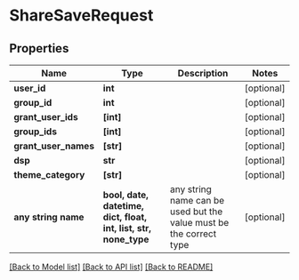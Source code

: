 # ShareSaveRequest


## Properties
Name | Type | Description | Notes
------------ | ------------- | ------------- | -------------
**user_id** | **int** |  | [optional] 
**group_id** | **int** |  | [optional] 
**grant_user_ids** | **[int]** |  | [optional] 
**group_ids** | **[int]** |  | [optional] 
**grant_user_names** | **[str]** |  | [optional] 
**dsp** | **str** |  | [optional] 
**theme_category** | **[str]** |  | [optional] 
**any string name** | **bool, date, datetime, dict, float, int, list, str, none_type** | any string name can be used but the value must be the correct type | [optional]

[[Back to Model list]](../README.md#documentation-for-models) [[Back to API list]](../README.md#documentation-for-api-endpoints) [[Back to README]](../README.md)


